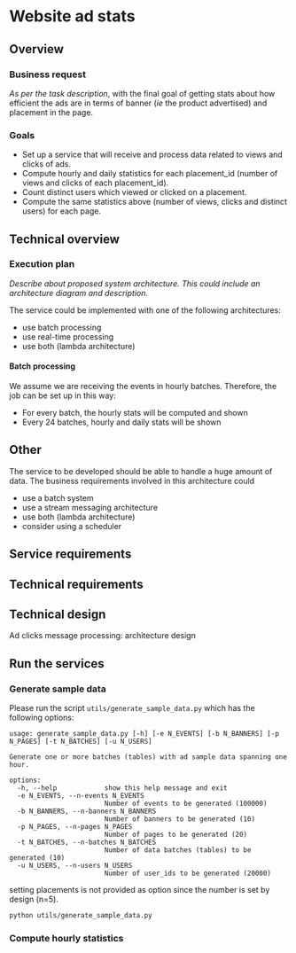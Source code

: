 # Website ad stats

## Overview

### Business request

_As per the task description_, with the final goal of getting stats about how efficient the ads are in terms of banner (_ie_ the product advertised) and placement in the page.

### Goals

- Set up a service that will receive and process data related to views and clicks of ads.  
- Compute hourly and daily statistics for each placement_id (number of views and clicks of each placement_id).
- Count distinct users which viewed or clicked on a placement.
- Compute the same statistics above (number of views, clicks and distinct users) for each page.

## Technical overview

### Execution plan

_Describe about proposed system architecture. This could include an architecture diagram and description._

The service could be implemented with one of the following architectures:

- use batch processing
- use real-time processing
- use both (lambda architecture)

#### Batch processing

We assume we are receiving the events in hourly batches. Therefore, the job can be set up in this way:
- For every batch, the hourly stats will be computed and shown
- Every 24 batches, hourly and daily stats will be shown


## Other

The service to be developed should be able to handle a huge amount of data. The business requirements involved in this architecture could

- use a batch system
- use a stream messaging architecture
- use both (lambda architecture)
- consider using a scheduler

## Service requirements

## Technical requirements

## Technical design

Ad clicks message processing: architecture design

## Run the services

### Generate sample data

Please run the script `utils/generate_sample_data.py` which has the following options:

```
usage: generate_sample_data.py [-h] [-e N_EVENTS] [-b N_BANNERS] [-p N_PAGES] [-t N_BATCHES] [-u N_USERS]

Generate one or more batches (tables) with ad sample data spanning one hour.

options:
  -h, --help            show this help message and exit
  -e N_EVENTS, --n-events N_EVENTS
                        Number of events to be generated (100000)
  -b N_BANNERS, --n-banners N_BANNERS
                        Number of banners to be generated (10)
  -p N_PAGES, --n-pages N_PAGES
                        Number of pages to be generated (20)
  -t N_BATCHES, --n-batches N_BATCHES
                        Number of data batches (tables) to be generated (10)
  -u N_USERS, --n-users N_USERS
                        Number of user_ids to be generated (20000)
```

setting placements is not provided as option since the number is set by design (n=5).

```bash
python utils/generate_sample_data.py
```

### Compute hourly statistics